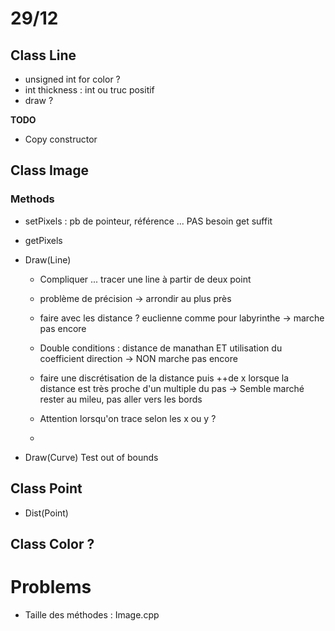 # 29/12

## Class Line
 + unsigned int for color ?
 + int thickness : int ou truc positif
 + draw ?

**TODO**
 + Copy constructor

## Class Image
### Methods
 + setPixels : pb de pointeur, référence ... PAS besoin get suffit
 + getPixels
 
 + Draw(Line)
	 - Compliquer ... tracer une line à partir de deux point
	 - problème de précision -> arrondir au plus près
	 - faire avec les distance ? euclienne comme pour labyrinthe -> marche pas encore
	 - Double conditions : distance de manathan ET utilisation du coefficient direction -> NON marche pas encore
	 - faire une discrétisation de la distance puis ++de x lorsque la distance est très proche d'un multiple du pas -> Semble marché
	 	rester au mileu, pas aller vers les bords

	 - Attention lorsqu'on trace selon les x ou y ?
	 - 


 + Draw(Curve) 
	Test out of bounds

## Class Point
+ Dist(Point)

## Class Color ?


# Problems
 + Taille des méthodes : Image.cpp
